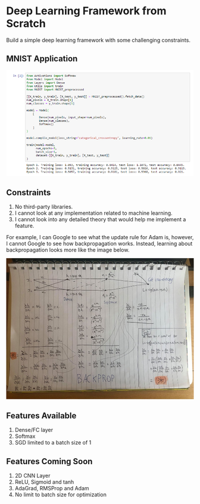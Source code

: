 # Deep Learning Framework from Scratch

Build a simple deep learning framework with some challenging constraints.

## MNIST Application



<img src="example_in_jupyter_notebook.PNG" width="600">

## Constraints

1. No third-party libraries.
2. I cannot look at any implementation related to machine learning.
3. I cannot look into any detailed theory that would help me implement a feature.

For example, I can Google to see what the update rule for Adam is, however, I cannot Google to see how backpropagation works. Instead, learning about backpropagation looks more like the image below.



<img src="backprop_simple_example.jpg" width="600">

## Features Available 

1. Dense/FC layer
2. Softmax
3. SGD limited to a batch size of 1

## Features Coming Soon

1. 2D CNN Layer
2. ReLU, Sigmoid and tanh
3. AdaGrad, RMSProp and Adam
4. No limit to batch size for optimization


